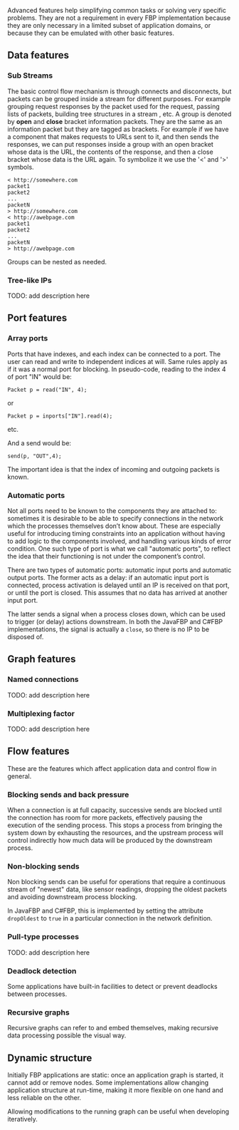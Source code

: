 Advanced features help simplifying common tasks or solving very specific problems. They are not a requirement in every FBP implementation because they are only necessary in a limited subset of application domains, or because they can be emulated with other basic features.

## Data features

### Sub Streams

The basic control flow mechanism is through connects and disconnects, but packets can be grouped inside a stream for different purposes. For example grouping request responses by the packet used for the request, passing lists of packets, building tree structures in a stream , etc.
A group is denoted by **open** and **close** bracket information packets. They are the same as an information packet but they are tagged as brackets. For example if we have a component that makes requests to URLs sent to it, and then sends the responses, we can put responses inside a group with an open bracket whose data is the URL, the contents of the response, and then a close bracket whose data is the URL again.
To symbolize it we use the '<' and '>' symbols.
    
    < http://somewhere.com
    packet1
    packet2
    ...
    packetN
    > http://somewhere.com
    < http://awebpage.com
    packet1
    packet2
    ...
    packetN
    > http://awebpage.com

Groups can be nested as needed.

### Tree-like IPs

TODO: add description here

## Port features

### Array ports

Ports that have indexes, and each index can be connected to a port. The user can read and write to independent indices at will. Same rules apply as if it was a normal port for blocking.
In pseudo-code, reading to the index 4 of port "IN" would be:

`Packet p = read("IN", 4);`

or

`Packet p = inports["IN"].read(4);`

etc.

And a send would be:

`send(p, "OUT",4);`

The important idea is that the index of incoming and outgoing packets is known.

### Automatic ports

Not all ports need to be known to the components they are attached to: sometimes it is desirable to be able to specify connections in the network which the processes themselves don’t know about. These are especially useful for introducing timing constraints into an application without having to add logic to the components involved, and handling various kinds of error condition. One such type of port is what we call "automatic ports", to reflect the idea that their functioning is not under the component’s control.

There are two types of automatic ports: automatic input ports and automatic output ports.  The former acts as a delay: if an automatic input port is connected, process activation is delayed until an IP is received on that port, or until the port is closed. This assumes that no data has arrived at another input port.

The latter sends a signal when a process closes down, which can be used to trigger (or delay) actions downstream.  In both the JavaFBP and C#FBP implementations, the signal is actually a `close`, so there is no IP to be disposed of.

## Graph features

### Named connections

TODO: add description here

### Multiplexing factor

TODO: add description here

## Flow features

These are the features which affect application data and control flow in general.

### Blocking sends and back pressure

When a connection is at full capacity, successive sends are blocked until the connection has room for more packets, effectively pausing the execution of the sending process. This stops a process from bringing the system down by exhausting the resources, and the upstream process will control indirectly how much data will be produced by the downstream process.


### Non-blocking sends

Non blocking sends can be useful for operations that require a continuous stream of "newest" data, like sensor readings, dropping the oldest packets and avoiding downstream process blocking.

In JavaFBP and C#FBP, this is implemented by setting the attribute `dropOldest` to `true` in a particular connection in the network definition.

### Pull-type processes

TODO: add description here

### Deadlock detection

Some applications have built-in facilities to detect or prevent deadlocks between processes.

### Recursive graphs

Recursive graphs can refer to and embed themselves, making recursive data processing possible the visual way.

## Dynamic structure

Initially FBP applications are static: once an application graph is started, it cannot add or remove nodes. Some implementations allow changing application structure at run-time, making it more flexible on one hand and less reliable on the other.

Allowing modifications to the running graph can be useful when developing iteratively.